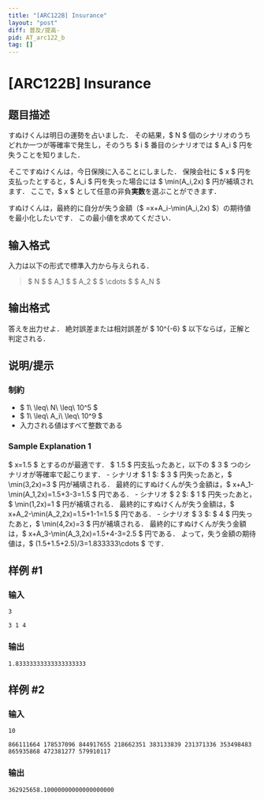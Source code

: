 ```yaml
---
title: "[ARC122B] Insurance"
layout: "post"
diff: 普及/提高-
pid: AT_arc122_b
tag: []
---
```


# [ARC122B] Insurance

## 题目描述

[problemUrl]: https://atcoder.jp/contests/arc122/tasks/arc122_b

すぬけくんは明日の運勢を占いました． その結果，$ N $ 個のシナリオのうちどれか一つが等確率で発生し，そのうち $ i $ 番目のシナリオでは $ A_i $ 円を失うことを知りました．

そこですぬけくんは，今日保険に入ることにしました． 保険会社に $ x $ 円を支払ったとすると，$ A_i $ 円を失った場合には $ \min(A_i,2x) $ 円が補填されます． ここで，$ x $ として任意の非負**実数**を選ぶことができます．

すぬけくんは，最終的に自分が失う金額（$ =x+A_i-\min(A_i,2x) $）の期待値を最小化したいです． この最小値を求めてください．

## 输入格式

入力は以下の形式で標準入力から与えられる．

> $ N $ $ A_1 $ $ A_2 $ $ \cdots $ $ A_N $

## 输出格式

答えを出力せよ． 絶対誤差または相対誤差が $ 10^{-6} $ 以下ならば，正解と判定される．

## 说明/提示

### 制約

- $ 1\ \leq\ N\ \leq\ 10^5 $
- $ 1\ \leq\ A_i\ \leq\ 10^9 $
- 入力される値はすべて整数である

### Sample Explanation 1

$ x=1.5 $ とするのが最適です． $ 1.5 $ 円支払ったあと，以下の $ 3 $ つのシナリオが等確率で起こります． - シナリオ $ 1 $: $ 3 $ 円失ったあと，$ \min(3,2x)=3 $ 円が補填される． 最終的にすぬけくんが失う金額は，$ x+A_1-\min(A_1,2x)=1.5+3-3=1.5 $ 円である． - シナリオ $ 2 $: $ 1 $ 円失ったあと，$ \min(1,2x)=1 $ 円が補填される． 最終的にすぬけくんが失う金額は，$ x+A_2-\min(A_2,2x)=1.5+1-1=1.5 $ 円である． - シナリオ $ 3 $: $ 4 $ 円失ったあと，$ \min(4,2x)=3 $ 円が補填される． 最終的にすぬけくんが失う金額は，$ x+A_3-\min(A_3,2x)=1.5+4-3=2.5 $ 円である． よって，失う金額の期待値は，$ (1.5+1.5+2.5)/3=1.833333\cdots $ です．

## 样例 #1

### 输入

```
3
3 1 4
```

### 输出

```
1.83333333333333333333
```

## 样例 #2

### 输入

```
10
866111664 178537096 844917655 218662351 383133839 231371336 353498483 865935868 472381277 579910117
```

### 输出

```
362925658.10000000000000000000
```

